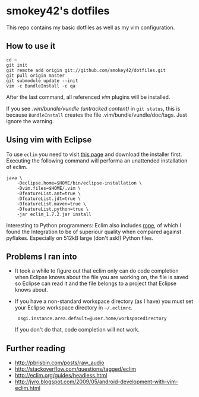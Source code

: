 smokey42's dotfiles
===================

This repo contains my basic dotfiles as well as my vim configuration.

How to use it
-------------

    cd ~
    git init
    git remote add origin git://github.com/smokey42/dotfiles.git
    git pull origin master
    git submodule update --init
    vim -c BundleInstall -c qa

After the last command, all referenced *vim* plugins will be installed.

If you see *.vim/bundle/vundle (untracked content)* in `git status`, this
is because `BundleInstall` creates the file .vim/bundle/vundle/doc/tags. Just
ignore the warning.

Using vim with Eclipse
----------------------

To use `eclim` you need to visit [this page](http://eclim.org/download.html)
and download the installer first. Executing the following command will performa
an unattended installation of eclim.

    java \
        -Declipse.home=$HOME/bin/eclipse-installation \
        -Dvim.files=$HOME/.vim \
        -DfeatureList.ant=true \
        -DfeatureList.jdt=true \
        -DfeatureList.maven=true \
        -DfeatureList.python=true \
        -jar eclim_1.7.2.jar install

Interesting to Python programmers: Eclim also includes [rope](http://rope.sourceforge.net/),
of which I found the Integration to be of superiour quality when compared against pyflakes.
Especially on 512kB large (don't ask!) Python files.

Problems I ran into
-------------------

 * It took a while to figure out that eclim only can do code completion when
   Eclipse knows about the file you are working on, the file is saved so Eclipse
   can read it and the file belongs to a project that Eclipse knows about.
 * If you have a non-standard workspace directory (as I have) you must set your
   Eclipse workspace directory in `~/.eclimrc`.

        osgi.instance.area.default=@user.home/workspacedirectory
   If you don't do that, code completion will not work.

Further reading
---------------

 * http://pbrisbin.com/posts/raw_audio
 * http://stackoverflow.com/questions/tagged/eclim
 * http://eclim.org/guides/headless.html
 * http://jyro.blogspot.com/2009/05/android-development-with-vim-eclim.html
